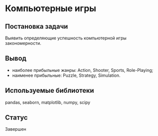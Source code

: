 # Компьютерные игры
## Постановка задачи
Выявить определяющие успешность компьютерной игры закономерности.
## Вывод
 - наиболее прибыльные жанры: Action, Shooter, Sports, Role-Playing;
 - наименее прибыльные: Puzzle, Strategy, Simulation.
## Используемые библиотеки
pandas, seaborn, matplotlib, numpy, scipy
## Статус
Завершен
